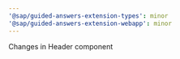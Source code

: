 ```yaml
---
'@sap/guided-answers-extension-types': minor
'@sap/guided-answers-extension-webapp': minor
---
```


Changes in Header component
